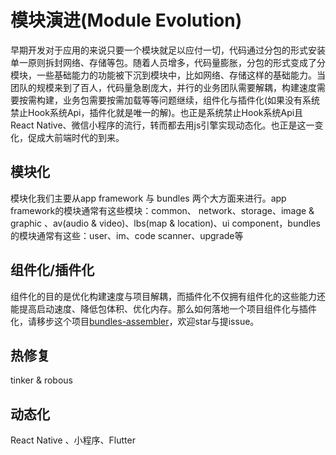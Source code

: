 # 模块演进(Module Evolution)

早期开发对于应用的来说只要一个模块就足以应付一切，代码通过分包的形式安装单一原则拆封网络、存储等包。随着人员增多，代码量膨胀，分包的形式变成了分模块，一些基础能力的功能被下沉到模块中，比如网络、存储这样的基础能力。当团队的规模来到了百人，代码量急剧庞大，并行的业务团队需要解耦，构建速度需要按需构建，业务包需要按需加载等等问题继续，组件化与插件化(如果没有系统禁止Hook系统Api，插件化就是唯一的解)。也正是系统禁止Hook系统Api且React Native、微信小程序的流行，转而都去用js引擎实现动态化。也正是这一变化，促成大前端时代的到来。


## 模块化
模块化我们主要从app framework 与 bundles 两个大方面来进行。app framework的模块通常有这些模块：common、 network、storage、image & graphic 、av(audio & video)、lbs(map & location)、ui component，bundles的模块通常有这些：user、im、code scanner、upgrade等

## 组件化/插件化
组件化的目的是优化构建速度与项目解耦，而插件化不仅拥有组件化的这些能力还能提高启动速度、降低包体积、优化内存。那么如何落地一个项目组件化与插件化，请移步这个项目[bundles-assembler](https://github.com/electrolyteJ/bundles-assembler)，欢迎star与提issue。

## 热修复
tinker & robous

## 动态化
React Native 、小程序、Flutter